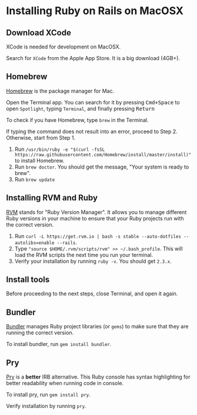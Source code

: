 # Installing Ruby on Rails on MacOSX

## Download XCode

XCode is needed for development on MacOSX.

Search for `XCode` from the Apple App Store. It is a big download (4GB+).

## Homebrew

[Homebrew](https://brew.sh/) is the package manager for Mac.

Open the Terminal app. You can search for it by pressing <kbd>Cmd+Space</kbd> to open `Spotlight`, typing `Terminal`, and finally pressing <kbd>Return</kbd>

To check if you have Homebrew, type `brew` in the Terminal.

If typing the command does not result into an error, proceed to Step 2. Otherwise, start from Step 1.

1. Run `/usr/bin/ruby -e "$(curl -fsSL https://raw.githubusercontent.com/Homebrew/install/master/install)"` to install Homebrew.
2. Run `brew doctor`. You should get the message, "Your system is ready to brew".
3. Run `brew update`

## Installing RVM and Ruby

[RVM](https://rvm.io/) stands for "Ruby Version Manager". It allows you to manage different Ruby versions in your machine to ensure that your Ruby projects run with the correct version.

1. Run `curl -L https://get.rvm.io | bash -s stable --auto-dotfiles --autolibs=enable --rails`.
2. Type `"source $HOME/.rvm/scripts/rvm" >> ~/.bash_profile`. This will load the RVM scripts the next time you run your terminal.
3. Verify your installation by running `ruby -v`. You should get `2.3.x`.

## Install tools

Before proceeding to the next steps, close Terminal, and open it again.

## Bundler

[Bundler](http://bundler.io/) manages Ruby project libraries (or `gems`) to make sure that they are running the correct version.

To install bundler, run `gem install bundler`.

## Pry

[Pry](https://github.com/pry/pry) is a **better** IRB alternative. This Ruby console has syntax highlighting for better readability when running code in console.

To install pry, run `gem install pry`.

Verify installation by running `pry`.

